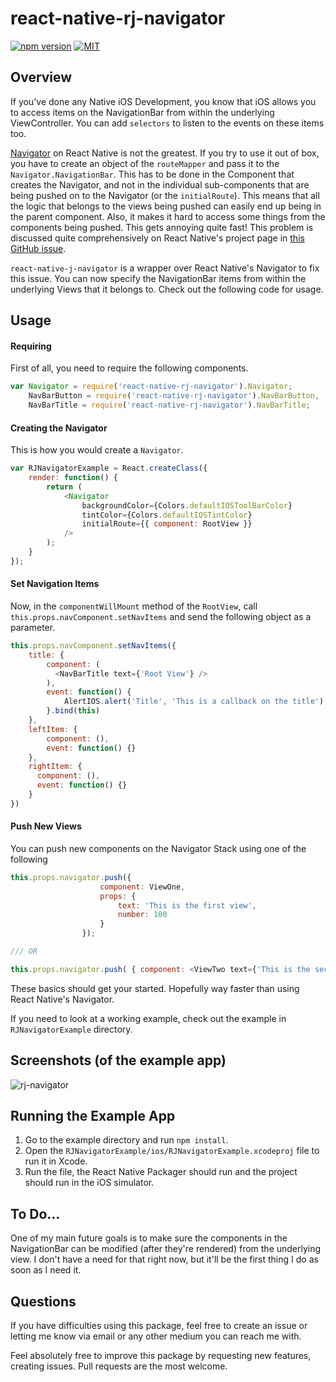 # react-native-rj-navigator

[![npm version](https://badge.fury.io/js/react-native-rj-navigator.svg)](https://badge.fury.io/js/react-native-rj-navigator) [![MIT](https://img.shields.io/dub/l/vibe-d.svg)]()

## Overview

If you've done any Native iOS Development, you know that iOS allows you to access items on the NavigationBar from within the underlying ViewController. You can add `selectors` to listen to the events on these items too.

[Navigator](https://facebook.github.io/react-native/docs/navigator.html) on React Native is not the greatest. If you try to use it out of box, you have to create an object of the `routeMapper` and pass it to the `Navigator.NavigationBar`. This has to be done in the Component that creates the Navigator, and not in the individual sub-components that are being pushed on to the Navigator (or the `initialRoute`). This means that all the logic that belongs to the views being pushed can easily end up being in the parent component. Also, it makes it hard to access some things from the components being pushed. This gets annoying quite fast! This problem is discussed quite comprehensively on React Native's project page in [this GitHub issue](https://github.com/facebook/react-native/issues/2615). 

`react-native-j-navigator` is a wrapper over React Native's Navigator to fix this issue. You can now specify the NavigationBar items from within the underlying Views that it belongs to. Check out the following code for usage.

## Usage

#### Requiring

First of all, you need to require the following components.

``` javascript
var Navigator = require('react-native-rj-navigator').Navigator;
	NavBarButton = require('react-native-rj-navigator').NavBarButton,
    NavBarTitle = require('react-native-rj-navigator').NavBarTitle;
```

#### Creating the Navigator

This is how you would create a `Navigator`.

``` javascript
var RJNavigatorExample = React.createClass({
    render: function() {
        return (
            <Navigator 
                backgroundColor={Colors.defaultIOSToolBarColor}
                tintColor={Colors.defaultIOSTintColor}
                initialRoute={{ component: RootView }} 
            />
        );
    }
});

```

#### Set Navigation Items

Now, in the `componentWillMount` method of the `RootView`, call `this.props.navComponent.setNavItems` and send the following object as a parameter.

``` javascript
this.props.navComponent.setNavItems({
	title: {
    	component: (
          <NavBarTitle text={'Root View'} />
	    ),
    	event: function() {
  			AlertIOS.alert('Title', 'This is a callback on the title');
		}.bind(this)
	},
	leftItem: {
      	component: (), 
      	event: function() {}
	},
	rightItem: {
      component: (),
      event: function() {}
	}
})
```

#### Push New Views

You can push new components on the Navigator Stack using one of the following

``` javascript
this.props.navigator.push({ 
                    component: ViewOne, 
                    props: {
                        text: 'This is the first view',
                        number: 100
                    }
                });

/// OR

this.props.navigator.push( { component: <ViewTwo text={'This is the second view.'} /> });
```

These basics should get your started. Hopefully way faster than using React Native's Navigator.

If you need to look at a working example, check out the example in `RJNavigatorExample` directory.

## Screenshots (of the example app)

![rj-navigator](https://cloud.githubusercontent.com/assets/216346/11151788/cd035922-89e3-11e5-905a-f2e19db1e90c.gif)



## Running the Example App

1. Go to the example directory and run `npm install`. 
2. Open the `RJNavigatorExample/ios/RJNavigatorExample.xcodeproj` file to run it in Xcode.
3. Run the file, the React Native Packager should run and the project should run in the iOS simulator.

## To Do...

One of my main future goals is to make sure the components in the NavigationBar can be modified (after they're rendered) from the underlying view. I don't have a need for that right now, but it'll be the first thing I do as soon as I need it.

## Questions

If you have difficulties using this package, feel free to create an issue or letting me know via email or any other medium you can reach me with.

Feel absolutely free to improve this package by requesting new features, creating issues. Pull requests are the most welcome.
